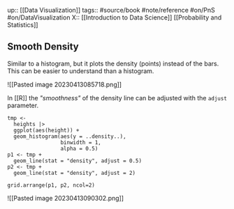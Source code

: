 up:: [[Data Visualization]]
tags:: #source/book #note/reference #on/PnS  #on/DataVisualization 
X:: [[Introduction to Data Science]] [[Probability and Statistics]]

## Smooth Density

Similar to a histogram, but it plots the density (points) instead of the bars. This can be easier to understand than a histogram.

![[Pasted image 20230413085718.png]]

In [[R]] the _"smoothness"_ of the density line can be adjusted with the `adjust` parameter. 

```
tmp <-
  heights |> 
  ggplot(aes(height)) +
  geom_histogram(aes(y = ..density..),
                 binwidth = 1,
                 alpha = 0.5)
p1 <- tmp +
  geom_line(stat = "density", adjust = 0.5)
p2 <- tmp +
  geom_line(stat = "density", adjust = 2)

grid.arrange(p1, p2, ncol=2)
```

![[Pasted image 20230413090302.png]]
